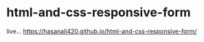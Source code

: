 # html-and-css-responsive-form

live... https://hasanali420.github.io/html-and-css-responsive-form/
